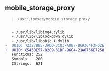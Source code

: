 ## mobile_storage_proxy

> `/usr/libexec/mobile_storage_proxy`

```diff

   - /usr/lib/libimg4.dylib
   - /usr/lib/liblockdown.dylib
   - /usr/lib/libobjc.A.dylib
-  UUID: 72327BB5-3ADD-3C83-A0B7-B693C4F3F62E
+  UUID: 85430E57-82C9-31DF-96C4-21A8756E7258
   Functions: 252
   Symbols:   200
   CStrings:  621

```
